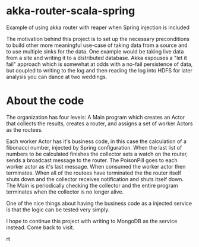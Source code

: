 akka-router-scala-spring
========================

Example of using akka router with reaper when Spring injection is included

The motivation behind this project is to set up the necessary preconditions to build other more meaningful use-case of
taking data from a source and to use multiple sinks for the data.   One example would be taking live data from a site
and writing it to a distributed database. Akka espouses a "let it fail" approach which is somewhat at odds with a
no-fail persistence of data, but coupled to writing to the log and then reading the log into HDFS for later analysis
you can dance at two weddings.

About the code
==============

The organization has four levels:  A Main program which creates an Actor that collects the results, creates a router,
and assigns a set of worker Actors as the routees.

Each worker Actor has it's business code, in this case the calculation of a fibonacci number, injected by Spring
configuration.  When the last list of numbers to be calculated finishes the collector sets a watch on the router,
sends a broadcast message to the router.  The PoisonPill goes to each worker actor as it's last message.  When consumed
the worker actor then terminates.   When all of the routees have terminated the the router itself shuts down and the
collector receives notification and shuts itself down.  The Main is periodically checking the collector and the entire
program terminates when the collector is no longer alive.

One of the nice things about having the business code as a injected service is that the logic can be tested very simply.

  I hope to continue this project with writing to MongoDB as the service instead.  Come
back to visit.

rt
